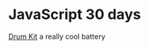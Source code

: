 # JavaScript 30 days

[Drum Kit](https://rodrigues19.github.io/-JavaScript-30-Day-Challenge/01-DrumKit/) a really cool battery
